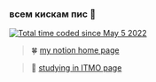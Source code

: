 ### всем кискам пис 👋

<a href="https://wakatime.com/@835c0669-b6a6-4df0-93bc-07977cb208e6"><img src="https://wakatime.com/badge/user/835c0669-b6a6-4df0-93bc-07977cb208e6.svg" alt="Total time coded since May 5 2022" /></a>

> 🍀 <a href="https://pypka.notion.site/home-c66e13e341ef42eb8d867230ee40d7c5">my notion home page</a>

> 🌇 <a href="https://www.notion.so/pypka/ITMO-University-c78a9ec0ce0a4b5ea181b2cccd33b527?pvs=4">studying in ITMO page</a>
